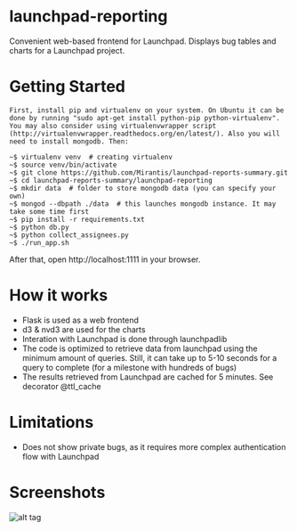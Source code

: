 launchpad-reporting
===================

Convenient web-based frontend for Launchpad. Displays bug tables and charts for a Launchpad project.


Getting Started
===============

```
First, install pip and virtualenv on your system. On Ubuntu it can be done by running "sudo apt-get install python-pip python-virtualenv". You may also consider using virtualenvwrapper script (http://virtualenvwrapper.readthedocs.org/en/latest/). Also you will need to install mongodb. Then:

~$ virtualenv venv  # creating virtualenv
~$ source venv/bin/activate
~$ git clone https://github.com/Mirantis/launchpad-reports-summary.git
~$ cd launchpad-reports-summary/launchpad-reporting
~$ mkdir data  # folder to store mongodb data (you can specify your own)
~$ mongod --dbpath ./data  # this launches mongodb instance. It may take some time first
~$ pip install -r requirements.txt
~$ python db.py
~$ python collect_assignees.py
~$ ./run_app.sh
```

After that, open http://localhost:1111 in your browser.


How it works
============
- Flask is used as a web frontend
- d3 & nvd3 are used for the charts
- Interation with Launchpad is done through launchpadlib
- The code is optimized to retrieve data from launchpad using the minimum amount of queries. Still, it can take up to 5-10 seconds for a query to complete (for a milestone with hundreds of bugs)
- The results retrieved from Launchpad are cached for 5 minutes. See decorator @ttl_cache


Limitations
===========
- Does not show private bugs, as it requires more complex authentication flow with Launchpad


Screenshots
===========
![alt tag](https://raw2.github.com/ralekseenkov/launchpad-reporting/master/screenshots/release_bug_trends.png)
